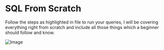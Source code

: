 # SQL From Scratch
Follow the steps as highlighted in file to run your queries, I will be covering everything right from scratch and include all those things
which a beginner should follow and know. 

![Image](https://github.com/user-attachments/assets/5d4afc0f-2aa1-48f5-b9ed-84a78aa3db2b)

